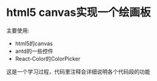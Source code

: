 # html5 canvas实现一个绘画板 #


主要使用:
- html5的canvas
- antd的一些控件
- React-Color的ColorPicker

这是一个学习过程，代码里注释会详细说明各个代码段的功能
